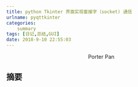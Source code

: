 ```yaml
---
title: python Tkinter 界面实现套接字（socket) 通信
urlname: pyqttkinter
categories:     
    summary    
tags: [日记,总结,GUI]
date: 2018-9-10 22:55:03
---
```


<center> Porter Pan </center>

## 摘要



<!-- more -->

